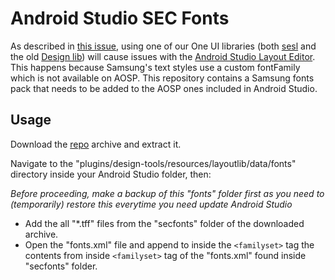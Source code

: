 # Android Studio SEC Fonts

As described in [this issue](https://github.com/OneUIProject/OneUI-Design-Library/issues/58), using
one of our One UI libraries (both [sesl](https://github.com/OneUIProject/oneui-core) and the
old [Design lib](https://github.com/OneUIProject/OneUI-Design-Library)) will cause issues with
the [Android Studio Layout Editor](https://developer.android.com/studio/write/layout-editor). This
happens because Samsung's text styles use a custom fontFamily which is not available on AOSP. This
repository contains a Samsung fonts pack that needs to be added to the AOSP ones included in Android
Studio.

## Usage

Download
the [repo](https://github.com/tribalfs/android-studio-sec-fonts/)
archive and extract it.

Navigate to the "plugins/design-tools/resources/layoutlib/data/fonts" directory inside your Android
Studio
folder, then:

_Before proceeding, make a backup of this "fonts" folder first as you need to (temporarily) restore
this everytime you need update Android Studio_

- Add the all "*.tff" files from the "secfonts" folder of the downloaded archive.
- Open the "fonts.xml" file and append to inside the `<familyset>` tag the contents from
  inside `<familyset>` tag of the "fonts.xml" found inside "secfonts" folder.
